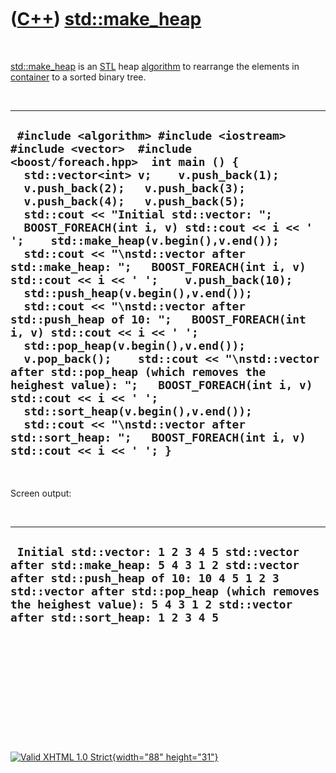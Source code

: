 



 

 

 

 

 

([C++](Cpp.htm)) [std::make\_heap](CppMake_heap.htm)
====================================================

 

[std::make\_heap](CppMake_heap.htm) is an [STL](CppStl.htm) heap
[algorithm](CppAlgorithm.htm) to rearrange the elements in
[container](CppContainer.htm) to a sorted binary tree.

 

  -----------------------------------------------------------------------------------------------------------------------------------------------------------------------------------------------------------------------------------------------------------------------------------------------------------------------------------------------------------------------------------------------------------------------------------------------------------------------------------------------------------------------------------------------------------------------------------------------------------------------------------------------------------------------------------------------------------------------------------------------------------------------------------------------------------------------------------------------------------------------------------------------------------------------------------------------------------------------------------------------
  ` #include <algorithm> #include <iostream> #include <vector>  #include <boost/foreach.hpp>  int main () {   std::vector<int> v;    v.push_back(1);   v.push_back(2);   v.push_back(3);   v.push_back(4);   v.push_back(5);    std::cout << "Initial std::vector: ";   BOOST_FOREACH(int i, v) std::cout << i << ' ';    std::make_heap(v.begin(),v.end());    std::cout << "\nstd::vector after std::make_heap: ";   BOOST_FOREACH(int i, v) std::cout << i << ' ';    v.push_back(10);   std::push_heap(v.begin(),v.end());    std::cout << "\nstd::vector after std::push_heap of 10: ";   BOOST_FOREACH(int i, v) std::cout << i << ' ';    std::pop_heap(v.begin(),v.end());   v.pop_back();    std::cout << "\nstd::vector after std::pop_heap (which removes the heighest value): ";   BOOST_FOREACH(int i, v) std::cout << i << ' ';    std::sort_heap(v.begin(),v.end());    std::cout << "\nstd::vector after std::sort_heap: ";   BOOST_FOREACH(int i, v) std::cout << i << ' '; }`
  -----------------------------------------------------------------------------------------------------------------------------------------------------------------------------------------------------------------------------------------------------------------------------------------------------------------------------------------------------------------------------------------------------------------------------------------------------------------------------------------------------------------------------------------------------------------------------------------------------------------------------------------------------------------------------------------------------------------------------------------------------------------------------------------------------------------------------------------------------------------------------------------------------------------------------------------------------------------------------------------------

 

Screen output:

 

  --------------------------------------------------------------------------------------------------------------------------------------------------------------------------------------------------------------------------------------------------------------
  ` Initial std::vector: 1 2 3 4 5 std::vector after std::make_heap: 5 4 3 1 2 std::vector after std::push_heap of 10: 10 4 5 1 2 3 std::vector after std::pop_heap (which removes the heighest value): 5 4 3 1 2 std::vector after std::sort_heap: 1 2 3 4 5`
  --------------------------------------------------------------------------------------------------------------------------------------------------------------------------------------------------------------------------------------------------------------

 

 

 

 

 





 

[![Valid XHTML 1.0 Strict](valid-xhtml10.png){width="88"
height="31"}](http://validator.w3.org/check?uri=referer)
